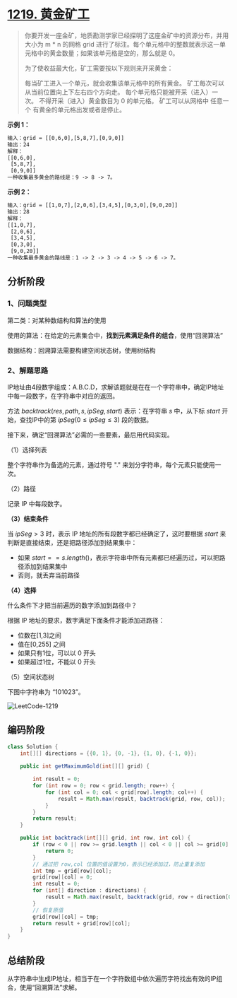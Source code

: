 # [1219. 黄金矿工](https://leetcode-cn.com/problems/path-with-maximum-gold/)

> 你要开发一座金矿，地质勘测学家已经探明了这座金矿中的资源分布，并用大小为 m * n 的网格 grid 进行了标注。每个单元格中的整数就表示这一单元格中的黄金数量；如果该单元格是空的，那么就是 0。
>
> 为了使收益最大化，矿工需要按以下规则来开采黄金：
>
> 每当矿工进入一个单元，就会收集该单元格中的所有黄金。
> 矿工每次可以从当前位置向上下左右四个方向走。
> 每个单元格只能被开采（进入）一次。
> 不得开采（进入）黄金数目为 0 的单元格。
> 矿工可以从网格中 任意一个 有黄金的单元格出发或者是停止。

**示例 1：**

```tex
输入：grid = [[0,6,0],[5,8,7],[0,9,0]]
输出：24
解释：
[[0,6,0],
 [5,8,7],
 [0,9,0]]
一种收集最多黄金的路线是：9 -> 8 -> 7。
```

**示例 2：**

```tex
输入：grid = [[1,0,7],[2,0,6],[3,4,5],[0,3,0],[9,0,20]]
输出：28
解释：
[[1,0,7],
 [2,0,6],
 [3,4,5],
 [0,3,0],
 [9,0,20]]
一种收集最多黄金的路线是：1 -> 2 -> 3 -> 4 -> 5 -> 6 -> 7。
```

## 分析阶段



### 1、问题类型

第二类：对某种数结构和算法的使用

使用的算法：在给定的元素集合中，**找到元素满足条件的组合**，使用“回溯算法“

数据结构：回溯算法需要构建空间状态树，使用树结构

### 2、解题思路

IP地址由4段数字组成：A.B.C.D，求解该题就是在在一个字符串中，确定IP地址中每一段数字，在字符串中对应的返回。

方法 $backtrack(res,path,s,ipSeg,start)$ 表示：在字符串 $s$ 中，从下标 $start$ 开始，查找IP中的第 $ipSeg (0 \le ipSeg \le 3)$ 段的数据。

接下来，确定“回溯算法”必需的一些要素，最后用代码实现。

（1）选择列表

整个字符串作为备选的元素，通过符号 "." 来划分字符串，每个元素只能使用一次。

（2）路径

记录 IP 中每段数字。

**（3）结束条件**

当 $ipSeg\gt 3$ 时，表示 IP 地址的所有段数字都已经确定了，这时要根据 $start$ 来判断是直接结束，还是把路径添加到结果集中：

* 如果 $start == s.length()$，表示字符串中所有元素都已经遍历过，可以把路径添加到结果集中
* 否则，就丢弃当前路径

**（4）选择**

什么条件下才把当前遍历的数字添加到路径中？

根据 IP 地址的要求，数字满足下面条件才能添加进路径：

* 位数在[1,3]之间
* 值在[0,255] 之间
* 如果只有1位，可以以 0 开头
* 如果超过1位，不能以 0 开头

（5）空间状态树

下图中字符串为 “101023”。

![LeetCode-1219](https://cdn.jsdelivr.net/gh/shimengjie/image-repo//img/LeetCode-1219.gif)

## 编码阶段





```java
class Solution {
    int[][] directions = {{0, 1}, {0, -1}, {1, 0}, {-1, 0}};
    
    public int getMaximumGold(int[][] grid) {

        int result = 0;
        for (int row = 0; row < grid.length; row++) {
            for (int col = 0; col < grid[row].length; col++) {
                result = Math.max(result, backtrack(grid, row, col));
            }
        }
        return result;
    }

    public int backtrack(int[][] grid, int row, int col) {
        if (row < 0 || row >= grid.length || col < 0 || col >= grid[0].length || grid[row][col] == 0) {
            return 0;
        }
		// 通过把 row,col 位置的值设置为0，表示已经添加过，防止重复添加
        int tmp = grid[row][col];
        grid[row][col] = 0;
        int result = 0;
        for (int[] direction : directions) {
            result = Math.max(result, backtrack(grid, row + direction[0], col + direction[1]));
        }
        // 恢复原值
        grid[row][col] = tmp;
        return result + grid[row][col];
    }
}
```





## 总结阶段

从字符串中生成IP地址，相当于在一个字符数组中依次遍历字符找出有效的IP组合，使用“回溯算法”求解。